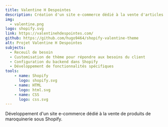 ```yaml
---
title: Valentine H Despointes
description: Création d'un site e-commerce dédié à la vente d'articles de maroquinerie.
img: 
  - valentine.png
logo: shopify.svg
link: https://valentinehdespointes.com/
github: https://github.com/hugo9464/shopify-valentine-theme
alt: Projet Valentine H Despointes
subjects:
  - Receuil de besoin
  - Customisation de thème pour répondre aux besoins du client
  - Configuration du backend dans Shopify
  - Développement de fonctionnalités spécifiques
tools:
    - name: Shopify
      logo: shopify.svg
    - name: HTML
      logo: html.svg
    - name: CSS
      logo: css.svg
---
```


Développement d'un site e-commerce dédié à la vente de produits de maroquinerie sous Shopify.